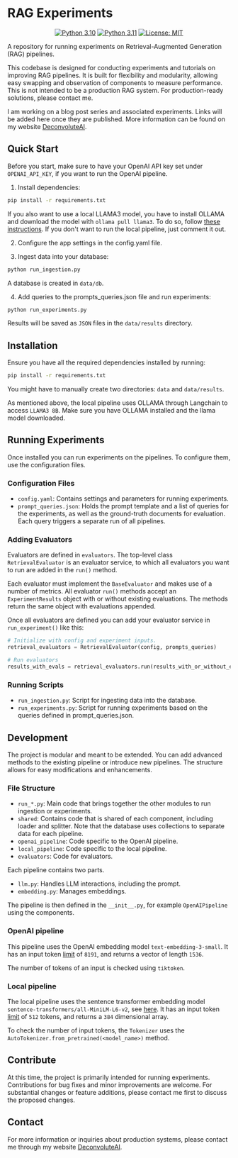 # RAG Experiments

<p align="center">
  <a href="https://www.python.org/downloads/release/python-310/"><img src="https://img.shields.io/badge/python-3.10-green.svg" alt="Python 3.10"></a>
  <a href="https://www.python.org/downloads/release/python-311/"><img src="https://img.shields.io/badge/python-3.11-green.svg" alt="Python 3.11"></a>
  <a href="https://opensource.org/licenses/MIT"><img src="https://img.shields.io/badge/License-MIT-green.svg" alt="License: MIT"></a>
</p>

A repository for running experiments on Retrieval-Augmented Generation (RAG) pipelines.

This codebase is designed for conducting experiments and tutorials on improving RAG pipelines. It is built for flexibility and modularity, allowing easy swapping and observation of components to measure performance. This is not intended to be a production RAG system. For production-ready solutions, please contact me.

I am working on a blog post series and associated experiments. Links will be added here once they are published. More information can be found on my website [DeconvoluteAI](https://deconvoluteai.com).

## Quick Start

Before you start, make sure to have your OpenAI API key set under `OPENAI_API_KEY`, if you want to run the OpenAI pipeline.

1. Install dependencies:

```bash
pip install -r requirements.txt
```

If you also want to use a local LLAMA3 model, you have to install OLLAMA and download the model with `ollama pull llama3`. To do so, follow [these instructions](https://github.com/ollama/ollama). If you don't want to run the local pipeline, just comment it out.

2. Configure the app settings in the config.yaml file.

3. Ingest data into your database:

```bash
python run_ingestion.py
```

A database is created in `data/db`.

4. Add queries to the prompts_queries.json file and run experiments:

```bash
python run_experiments.py
```

Results will be saved as `JSON` files in the `data/results` directory.

## Installation

Ensure you have all the required dependencies installed by running:

```bash
pip install -r requirements.txt
```

You might have to manually create two directories: `data` and `data/results`.

As mentioned above, the local pipeline uses OLLAMA through Langchain to access `LLAMA3 8B`. Make sure you have OLLAMA installed and the llama model downloaded.

## Running Experiments

Once installed you can run experiments on the pipelines. To configure them, use the configuration files.

### Configuration Files

- `config.yaml`: Contains settings and parameters for running experiments.
- `prompt_queries.json`: Holds the prompt template and a list of queries for the experiments, as well as the ground-truth documents for evaluation. Each query triggers a separate run of all pipelines.

### Adding Evaluators

Evaluators are defined in `evaluators`. The top-level class `RetrievalEvaluator` is an evaluator service, to which all evaluators you want to run are added in the `run()` method.

Each evaluator must implement the `BaseEvaluator` and makes use of a number of metrics. All evaluator `run()` methods accept an `ExperimentResults` object with or without existing evaluations. The methods return the same object with evaluations appended.

Once all evaluators are defined you can add your evaluator service in `run_experiment()` like this:

```Python
# Initialize with config and experiment inputs.
retrieval_evaluators = RetrievalEvaluator(config, prompts_queries)

# Run evaluators
results_with_evals = retrieval_evaluators.run(results_with_or_without_evals)
```

### Running Scripts

- `run_ingestion.py`: Script for ingesting data into the database.
- `run_experiments.py`: Script for running experiments based on the queries defined in prompt_queries.json.

## Development

The project is modular and meant to be extended. You can add advanced methods to the existing pipeline or introduce new pipelines. The structure allows for easy modifications and enhancements.

### File Structure

- `run_*.py`: Main code that brings together the other modules to run ingestion or experiments.
- `shared`: Contains code that is shared of each component, including loader and splitter. Note that the database uses collections to separate data for each pipeline.
- `openai_pipeline`: Code specific to the OpenAI pipeline.
- `local_pipeline`: Code specific to the local pipeline.
- `evaluators`: Code for evaluators.

Each pipeline contains two parts.

- `llm.py`: Handles LLM interactions, including the prompt.
- `embedding.py`: Manages embeddings.

The pipeline is then defined in the `__init__.py`, for example `OpenAIPipeline` using the components.

### OpenAI pipeline

This pipeline uses the OpenAI embedding model `text-embedding-3-small`. It has an input token [limit](https://platform.openai.com/docs/guides/embeddings/use-cases) of `8191`, and returns a vector of length `1536`.

The number of tokens of an input is checked using `tiktoken`.

### Local pipeline

The local pipeline uses the sentence transformer embedding model `sentence-transformers/all-MiniLM-L6-v2`, see [here](https://huggingface.co/sentence-transformers/all-MiniLM-L6-v2). It has an input token [limit](TODO) of `512` tokens, and returns a `384` dimensional array.

To check the number of input tokens, the `Tokenizer` uses the `AutoTokenizer.from_pretrained(<model_name>)` method.

## Contribute

At this time, the project is primarily intended for running experiments. Contributions for bug fixes and minor improvements are welcome. For substantial changes or feature additions, please contact me first to discuss the proposed changes.

## Contact

For more information or inquiries about production systems, please contact me through my website [DeconvoluteAI](https://deconvoluteai.com/contact).
